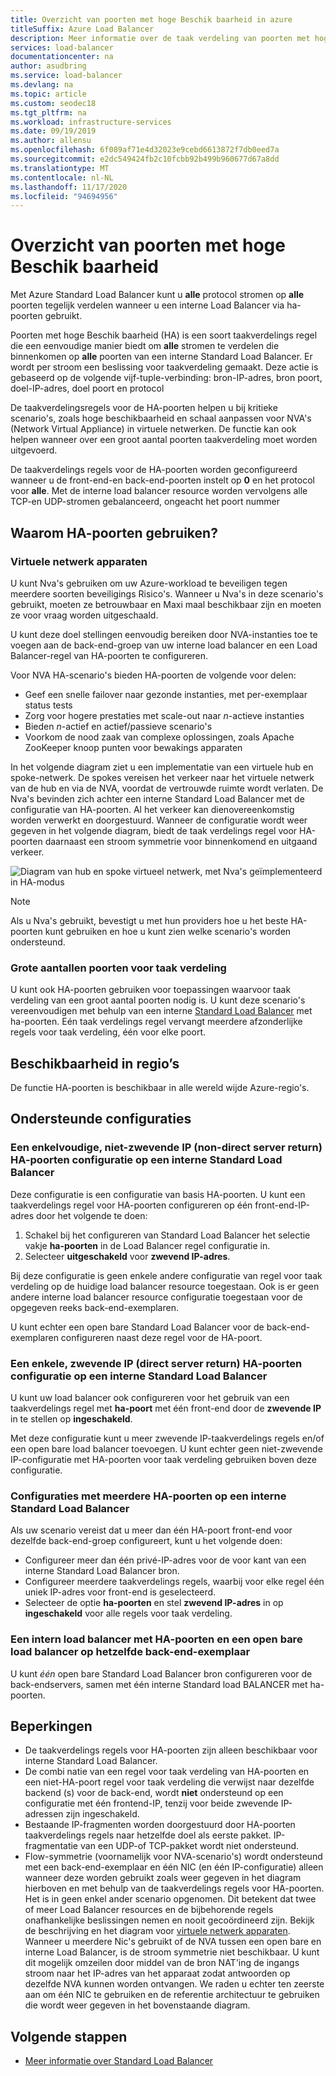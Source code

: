 ```yaml
---
title: Overzicht van poorten met hoge Beschik baarheid in azure
titleSuffix: Azure Load Balancer
description: Meer informatie over de taak verdeling van poorten met hoge Beschik baarheid op een interne load balancer.
services: load-balancer
documentationcenter: na
author: asudbring
ms.service: load-balancer
ms.devlang: na
ms.topic: article
ms.custom: seodec18
ms.tgt_pltfrm: na
ms.workload: infrastructure-services
ms.date: 09/19/2019
ms.author: allensu
ms.openlocfilehash: 6f089af71e4d32023e9cebd6613872f7db0eed7a
ms.sourcegitcommit: e2dc549424fb2c10fcbb92b499b960677d67a8dd
ms.translationtype: MT
ms.contentlocale: nl-NL
ms.lasthandoff: 11/17/2020
ms.locfileid: "94694956"
---
```

# <a name="high-availability-ports-overview"></a>Overzicht van poorten met hoge Beschik baarheid

Met Azure Standard Load Balancer kunt u **alle** protocol stromen op **alle** poorten tegelijk verdelen wanneer u een interne Load Balancer via ha-poorten gebruikt.

Poorten met hoge Beschik baarheid (HA) is een soort taakverdelings regel die een eenvoudige manier biedt om **alle** stromen te verdelen die binnenkomen op **alle** poorten van een interne Standard Load Balancer. Er wordt per stroom een beslissing voor taakverdeling gemaakt. Deze actie is gebaseerd op de volgende vijf-tuple-verbinding: bron-IP-adres, bron poort, doel-IP-adres, doel poort en protocol

De taakverdelingsregels voor de HA-poorten helpen u bij kritieke scenario's, zoals hoge beschikbaarheid en schaal aanpassen voor NVA's (Network Virtual Appliance) in virtuele netwerken. De functie kan ook helpen wanneer over een groot aantal poorten taakverdeling moet worden uitgevoerd. 

De taakverdelings regels voor de HA-poorten worden geconfigureerd wanneer u de front-end-en back-end-poorten instelt op **0** en het protocol voor **alle**. Met de interne load balancer resource worden vervolgens alle TCP-en UDP-stromen gebalanceerd, ongeacht het poort nummer

## <a name="why-use-ha-ports"></a>Waarom HA-poorten gebruiken?

### <a name="network-virtual-appliances"></a><a name="nva"></a>Virtuele netwerk apparaten

U kunt Nva's gebruiken om uw Azure-workload te beveiligen tegen meerdere soorten beveiligings Risico's. Wanneer u Nva's in deze scenario's gebruikt, moeten ze betrouwbaar en Maxi maal beschikbaar zijn en moeten ze voor vraag worden uitgeschaald.

U kunt deze doel stellingen eenvoudig bereiken door NVA-instanties toe te voegen aan de back-end-groep van uw interne load balancer en een Load Balancer-regel van HA-poorten te configureren.

Voor NVA HA-scenario's bieden HA-poorten de volgende voor delen:
- Geef een snelle failover naar gezonde instanties, met per-exemplaar status tests
- Zorg voor hogere prestaties met scale-out naar *n*-actieve instanties
- Bieden *n*-actief en actief/passieve scenario's
- Voorkom de nood zaak van complexe oplossingen, zoals Apache ZooKeeper knoop punten voor bewakings apparaten

In het volgende diagram ziet u een implementatie van een virtuele hub en spoke-netwerk. De spokes vereisen het verkeer naar het virtuele netwerk van de hub en via de NVA, voordat de vertrouwde ruimte wordt verlaten. De Nva's bevinden zich achter een interne Standard Load Balancer met de configuratie van HA-poorten. Al het verkeer kan dienovereenkomstig worden verwerkt en doorgestuurd. Wanneer de configuratie wordt weer gegeven in het volgende diagram, biedt de taak verdelings regel voor HA-poorten daarnaast een stroom symmetrie voor binnenkomend en uitgaand verkeer.

<a node="diagram"></a>
![Diagram van hub en spoke virtueel netwerk, met Nva's geïmplementeerd in HA-modus](./media/load-balancer-ha-ports-overview/nvaha.png)

>[!NOTE]
> Als u Nva's gebruikt, bevestigt u met hun providers hoe u het beste HA-poorten kunt gebruiken en hoe u kunt zien welke scenario's worden ondersteund.

### <a name="load-balancing-large-numbers-of-ports"></a>Grote aantallen poorten voor taak verdeling

U kunt ook HA-poorten gebruiken voor toepassingen waarvoor taak verdeling van een groot aantal poorten nodig is. U kunt deze scenario's vereenvoudigen met behulp van een interne [Standard Load Balancer](./load-balancer-overview.md) met ha-poorten. Eén taak verdelings regel vervangt meerdere afzonderlijke regels voor taak verdeling, één voor elke poort.

## <a name="region-availability"></a>Beschikbaarheid in regio’s

De functie HA-poorten is beschikbaar in alle wereld wijde Azure-regio's.

## <a name="supported-configurations"></a>Ondersteunde configuraties

### <a name="a-single-non-floating-ip-non-direct-server-return-ha-ports-configuration-on-an-internal-standard-load-balancer"></a>Een enkelvoudige, niet-zwevende IP (non-direct server return) HA-poorten configuratie op een interne Standard Load Balancer

Deze configuratie is een configuratie van basis HA-poorten. U kunt een taakverdelings regel voor HA-poorten configureren op één front-end-IP-adres door het volgende te doen:
1. Schakel bij het configureren van Standard Load Balancer het selectie vakje **ha-poorten** in de Load Balancer regel configuratie in.
2. Selecteer **uitgeschakeld** voor **zwevend IP-adres**.

Bij deze configuratie is geen enkele andere configuratie van regel voor taak verdeling op de huidige load balancer resource toegestaan. Ook is er geen andere interne load balancer resource configuratie toegestaan voor de opgegeven reeks back-end-exemplaren.

U kunt echter een open bare Standard Load Balancer voor de back-end-exemplaren configureren naast deze regel voor de HA-poort.

### <a name="a-single-floating-ip-direct-server-return-ha-ports-configuration-on-an-internal-standard-load-balancer"></a>Een enkele, zwevende IP (direct server return) HA-poorten configuratie op een interne Standard Load Balancer

U kunt uw load balancer ook configureren voor het gebruik van een taakverdelings regel met **ha-poort** met één front-end door de **zwevende IP** in te stellen op **ingeschakeld**. 

Met deze configuratie kunt u meer zwevende IP-taakverdelings regels en/of een open bare load balancer toevoegen. U kunt echter geen niet-zwevende IP-configuratie met HA-poorten voor taak verdeling gebruiken boven deze configuratie.

### <a name="multiple-ha-ports-configurations-on-an-internal-standard-load-balancer"></a>Configuraties met meerdere HA-poorten op een interne Standard Load Balancer

Als uw scenario vereist dat u meer dan één HA-poort front-end voor dezelfde back-end-groep configureert, kunt u het volgende doen: 
- Configureer meer dan één privé-IP-adres voor de voor kant van een interne Standard Load Balancer bron.
- Configureer meerdere taakverdelings regels, waarbij voor elke regel één uniek IP-adres voor front-end is geselecteerd.
- Selecteer de optie **ha-poorten** en stel **zwevend IP-adres** in op **ingeschakeld** voor alle regels voor taak verdeling.

### <a name="an-internal-load-balancer-with-ha-ports-and-a-public-load-balancer-on-the-same-back-end-instance"></a>Een intern load balancer met HA-poorten en een open bare load balancer op hetzelfde back-end-exemplaar

U kunt *één* open bare Standard Load Balancer bron configureren voor de back-endservers, samen met één interne Standard load BALANCER met ha-poorten.

## <a name="limitations"></a>Beperkingen

- De taakverdelings regels voor HA-poorten zijn alleen beschikbaar voor interne Standard Load Balancer.
- De combi natie van een regel voor taak verdeling van HA-poorten en een niet-HA-poort regel voor taak verdeling die verwijst naar dezelfde backend (s) voor de back-end, wordt **niet** ondersteund op een configuratie met één frontend-IP, tenzij voor beide zwevende IP-adressen zijn ingeschakeld.
- Bestaande IP-fragmenten worden doorgestuurd door HA-poorten taakverdelings regels naar hetzelfde doel als eerste pakket.  IP-fragmentatie van een UDP-of TCP-pakket wordt niet ondersteund.
- Flow-symmetrie (voornamelijk voor NVA-scenario's) wordt ondersteund met een back-end-exemplaar en één NIC (en één IP-configuratie) alleen wanneer deze worden gebruikt zoals weer gegeven in het diagram hierboven en met behulp van de taakverdelings regels voor HA-poorten. Het is in geen enkel ander scenario opgenomen. Dit betekent dat twee of meer Load Balancer resources en de bijbehorende regels onafhankelijke beslissingen nemen en nooit gecoördineerd zijn. Bekijk de beschrijving en het diagram voor [virtuele netwerk apparaten](#nva). Wanneer u meerdere Nic's gebruikt of de NVA tussen een open bare en interne Load Balancer, is de stroom symmetrie niet beschikbaar.  U kunt dit mogelijk omzeilen door middel van de bron NAT'ing de ingangs stroom naar het IP-adres van het apparaat zodat antwoorden op dezelfde NVA kunnen worden ontvangen.  We raden u echter ten zeerste aan om één NIC te gebruiken en de referentie architectuur te gebruiken die wordt weer gegeven in het bovenstaande diagram.


## <a name="next-steps"></a>Volgende stappen

- [Meer informatie over Standard Load Balancer](load-balancer-overview.md)
